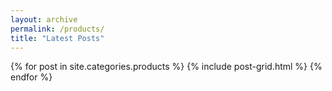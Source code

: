 ```yaml
---
layout: archive
permalink: /products/
title: "Latest Posts"
---
```


<div class="tiles">
{% for post in site.categories.products %}
  {% include post-grid.html %}
{% endfor %}
</div><!-- /.tiles -->
